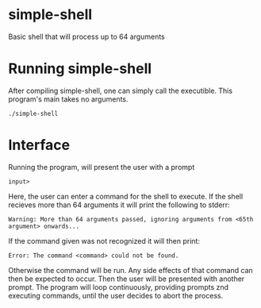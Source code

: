 # simple-shell
Basic shell that will process up to 64 arguments

# Running simple-shell
After compiling simple-shell, one can simply call the executible. This program's main takes no arguments.
```
./simple-shell
```

# Interface
Running the program, will present the user with a prompt
```
input> 
```
Here, the user can enter a command for the shell to execute. If the shell recieves more than 64 arguments it will print the following to stderr: 
```
Warning: More than 64 arguments passed, ignoring arguments from <65th argument> onwards...
```
If the command given was not recognized it will then print:
```
Error: The command <command> could not be found.
```
Otherwise the command will be run. Any side effects of that command can then be expected to occur. Then the user will be presented with another prompt. The program will loop continuously, providing prompts znd executing commands, until the user decides to abort the process.
